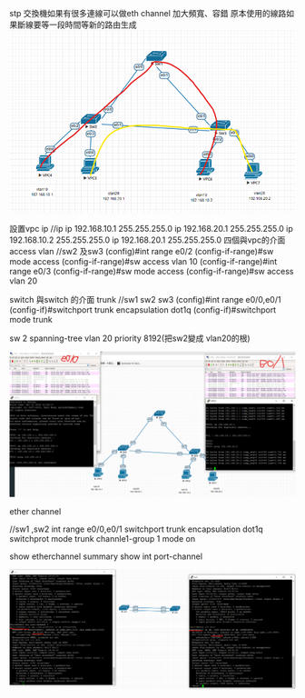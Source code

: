 stp
交換機如果有很多連線可以做eth channel 加大頻寬、容錯
原本使用的線路如果斷線要等一段時間等新的路由生成
![](stptest.png)

設置vpc ip
//ip
ip 192.168.10.1 255.255.255.0
ip 192.168.20.1 255.255.255.0
ip 192.168.10.2 255.255.255.0
ip 192.168.20.1 255.255.255.0
四個與vpc的介面 access vlan
//sw2 及sw3
(config)#int range e0/2
(config-if-range)#sw mode access
(config-if-range)#sw access vlan 10
(config-if-range)#int range e0/3
(config-if-range)#sw mode access
(config-if-range)#sw access vlan 20

switch 與switch 的介面 trunk
//sw1 sw2 sw3
(config)#int range e0/0,e0/1
(config-if)#switchport trunk encapsulation dot1q
(config-if)#switchport mode trunk

sw 2
spanning-tree vlan 20 priority 8192(把sw2變成 vlan20的根)

![](stpping.png)

ether channel

//sw1 ,sw2
int range e0/0,e0/1
switchport trunk encapsulation dot1q
switchprot mode trunk
channle1-group 1 mode on

show etherchannel summary
show int port-channel

![](etherchannle.png)